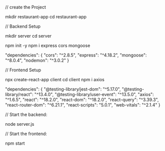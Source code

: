 // create the Project

mkdir restaurant-app
cd restaurant-app


// Backend Setup

mkdir server 
cd server

npm init -y
npm i express cors mongoose

"dependencies": {
    "cors": "^2.8.5",
    "express": "^4.18.2",
    "mongoose": "^8.0.4",
    "nodemon": "^3.0.2"
}

// Frontend Setup

npx create-react-app client
cd client
npm i axios

"dependencies": {
    "@testing-library/jest-dom": "^5.17.0",
    "@testing-library/react": "^13.4.0",
    "@testing-library/user-event": "^13.5.0",
    "axios": "^1.6.5",
    "react": "^18.2.0",
    "react-dom": "^18.2.0",
    "react-query": "^3.39.3",
    "react-router-dom": "^6.21.1",
    "react-scripts": "5.0.1",
    "web-vitals": "^2.1.4"
}

// Start the backend:

node server.js

// Start the frontend:

npm start